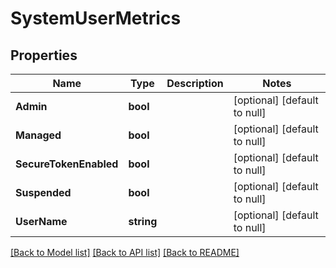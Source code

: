 # SystemUserMetrics

## Properties
Name | Type | Description | Notes
------------ | ------------- | ------------- | -------------
**Admin** | **bool** |  | [optional] [default to null]
**Managed** | **bool** |  | [optional] [default to null]
**SecureTokenEnabled** | **bool** |  | [optional] [default to null]
**Suspended** | **bool** |  | [optional] [default to null]
**UserName** | **string** |  | [optional] [default to null]

[[Back to Model list]](../README.md#documentation-for-models) [[Back to API list]](../README.md#documentation-for-api-endpoints) [[Back to README]](../README.md)

